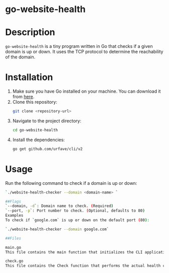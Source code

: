 # go-website-health

# Description
`go-website-health` is a tiny program written in Go that checks if a given domain is up or down. It uses the TCP protocol to determine the reachability of the domain.

# Installation

1. Make sure you have Go installed on your machine. You can download it from [here](https://golang.org/dl/).
2. Clone this repository:
    ```sh
    git clone <repository-url>
    ```
3. Navigate to the project directory:
    ```sh
    cd go-website-health
    ```
4. Install the dependencies:
    ```sh
    go get github.com/urfave/cli/v2
    ```

 

# Usage

Run the following command to check if a domain is up or down:
```sh
`./website-health-checker --domain <domain-name> `

##Flags
`--domain, -d`: Domain name to check. (Required)
`--port, -p`: Port number to check. (Optional, defaults to 80)
Examples
To check if `google.com` is up or down on the default port (80):

`./website-health-checker --domain google.com`

##Files

main.go
This file contains the main function that initializes the CLI application and handles user input. It uses the `urfave/cli` package to define the command-line flags and action.

check.go
This file contains the Check function that performs the actual health check by attempting to establish a TCP connection to the specified domain and port.



